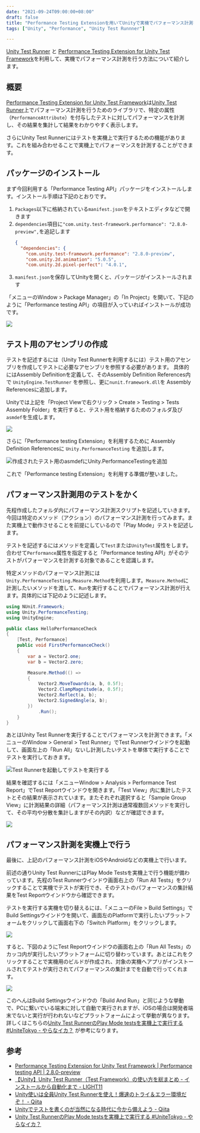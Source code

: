 ```yaml
---
date: "2021-09-24T09:00:00+08:00"
draft: false
title: "Performance Testing Extensionを用いてUnityで実機でパフォーマンス計測をおこなう"
tags: ["Unity", "Performance", "Unity Test Runnner"]

---
```


[Unity Test Runner](https://docs.unity3d.com/2020.3/Documentation/Manual/testing-editortestsrunner.html) と [Performance Testing Extension for Unity Test Framework](https://docs.unity.cn/Packages/com.unity.test-framework.performance@2.8/manual/index.html)を利用して、実機でパフォーマンス計測を行う方法について紹介します。

## 概要

[Performance Testing Extension for Unity Test Framework](https://docs.unity.cn/Packages/com.unity.test-framework.performance@2.8/manual/index.html)は[Unity Test Runner](https://docs.unity3d.com/2020.3/Documentation/Manual/testing-editortestsrunner.html)上でパフォーマンス計測を行うためのライブラリで、特定の属性（`PerformanceAttribute`）を付与したテストに対してパフォーマンスを計測し、その結果を集計して結果をわかりやすく表示します。

さらにUnity Test Runnerにはテストを実機上で実行するための機能があります。これを組み合わせることで実機上でパフォーマンスを計測することができます。

## パッケージのインストール

まず今回利用する「Performance Testing API」パッケージをインストールします。インストール手順は下記のとおりです。

1. `Packages`以下に格納されている`manifest.json`をテキストエディタなどで開きます
2. `dependencies`項目に`"com.unity.test-framework.performance": "2.8.0-preview",`を追記します
    ```json
    {
      "dependencies": {
        "com.unity.test-framework.performance": "2.8.0-preview",
        "com.unity.2d.animation": "5.0.5",
        "com.unity.2d.pixel-perfect": "4.0.1",
    ```
3. `manifest.json`を保存してUnityを開くと、パッケージがインストールされます

「メニューのWindow > Package Manager」の「In Project」を開いて、下記のように「Performance testing API」の項目が入っていればインストールが成功です。

![](2021-09-24-02-27-50.png)


## テスト用のアセンブリの作成

テストを記述するには（Unity Test Runnerを利用するには）テスト用のアセンブリを作成してテストに必要なアセンブリを参照する必要があります。
具体的にはAssembly Definitionを定義して、そのAssembly Definition References内で `UnityEngine.TestRunner` を参照し、更に`nunit.framework.dll`を Assembly Referencesに追加します。

Unityでは上記を「Project Viewで右クリック > Create > Testing > Tests Assembly Folder」を実行すると、テスト用を格納するためのフォルダ及び`asmdef`を生成します。

![](2021-09-24-03-40-51.png)

さらに「Performance testing Extension」を利用するために Assembly Definition Referencesに `Unity.PerformanceTesting` を追加します。

![作成されたテスト用のasmdefにUnity.PerformanceTestingを追加](2021-09-24-03-44-25.png)

これで「Performance testing Extension」を利用する準備が整いました。

## パフォーマンス計測用のテストをかく

先程作成したフォルダ内にパフォーマンス計測スクリプトを記述していきます。今回は特定のメソッド（アクション）のパフォーマンス計測を行ってみます。また実機上で動作させることを前提にしているので「Play Mode」テストを記述します。

テストを記述するにはメソッドを定義して`Test`または`UnityTest`属性をします。合わせて`Performance`属性を指定すると「Performance testing API」がそのテストがパフォーマンスを計測する対象であることを認識します。

特定メソッドのパフォーマンス計測には`Unity.PerformanceTesting.Measure.Method`を利用します。`Measure.Method`に計測したいメソッドを渡して、`Run`を実行することでパフォーマンス計測が行えます。具体的には下記のように記述します。


```cs
using NUnit.Framework;
using Unity.PerformanceTesting;
using UnityEngine;

public class HelloPerformanceCheck
{
    [Test, Performance]
    public void FirstPerformanceCheck()
    {
        var a = Vector2.one;
        var b = Vector2.zero;

        Measure.Method(() =>
        {
            Vector2.MoveTowards(a, b, 0.5f);
            Vector2.ClampMagnitude(a, 0.5f);
            Vector2.Reflect(a, b);
            Vector2.SignedAngle(a, b);
        })
            .Run();
    }
}
```

あとはUnity Test Runnerを実行することでパフォーマンスを計測できます。「メニューのWindow > General > Test Runner」でTest Runnerウインドウを起動して、画面左上の「Run All」ないし計測したいテストを単体で実行することでテストを実行しておきます。

![Test Runnerを起動してテストを実行する](2021-09-24-04-06-25.png)

結果を確認するには「メニューWindow > Analysis > Performance Test Report」でTest Reportウインドウを開きます。「Test View」内に集計したテストとその結果が表示されています。またそれぞれ選択すると「Sample Group View」に計測結果の詳細（パフォーマンス計測は通常複数回メソッドを実行して、その平均や分散を集計しますがその内訳）などが確認できます。

![](2021-09-24-04-08-29.png)


## パフォーマンス計測を実機上で行う

最後に、上記のパフォーマンス計測をiOSやAndroidなどの実機上で行います。

前述の通りUnity Test RunnerにはPlay Mode Testsを実機上で行う機能が備わっています。先程のTest Runnerウインドウ画面右上の「Run All Tests」をクリックすることで実機でテストが実行でき、そのテストのパフォーマンスの集計結果をTest Reportウインドウから確認できます。

テストを実行する実機を切り替えるには、「メニューのFile > Build Settings」でBuild Settingsウインドウを開いて、画面左のPlatformで実行したいプラットフォームをクリックして画面右下の「Switch Platform」をクリックします。

![](2021-09-24-04-30-50.png)

すると、下図のようにTest Reportウインドウの画面右上の「Run All Tests」のカッコ内が実行したいプラットフォームに切り替わっています。あとはこれをクリックすることで実機用のビルドが作成され、対象の実機へアプリがインストールされてテストが実行されてパフォーマンスの集計までを自動で行ってくれます。

![](2021-09-24-04-31-49.png)

このへんはBuild Settingsウインドウの「Build And Run」と同じような挙動で、PCに繋いでいる端末に対して自動で実行されますが、iOSの場合は開発者端末でないと実行が行われないなどプラットフォームによって挙動が異なります。詳しくはこちらの[Unity Test RunnerのPlay Mode testsを実機上で実行する #UniteTokyo - やらなイカ？](https://www.nowsprinting.com/entry/2019/10/02/092313) が参考になります。


## 参考

- [Performance Testing Extension for Unity Test Framework | Performance testing API | 2.8.0-preview](https://docs.unity.cn/Packages/com.unity.test-framework.performance@2.8/manual/index.html)
- [【Unity】Unity Test Runner（Test Framework）の使い方を総まとめ - インストールから自動化まで - LIGHT11](https://light11.hatenadiary.com/entry/2020/07/01/200253)
- [Unity使いは全員Unity Test Runnerを使え！爆速のトライ＆エラー環境だぞ！ - Qiita](https://qiita.com/su10/items/67a4a90c648b1ef68ab9)
- [Unityでテストを書くのが当然になる時代に今から備えよう - Qiita](https://qiita.com/naninunenoy/items/b5092774fed30739adbc)
- [Unity Test RunnerのPlay Mode testsを実機上で実行する #UniteTokyo - やらなイカ？](https://www.nowsprinting.com/entry/2019/10/02/092313)